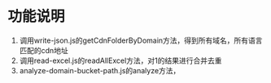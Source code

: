 # 功能说明

1. 调用write-json.js的getCdnFolderByDomain方法，得到所有域名，所有语言匹配的cdn地址
2. 调用read-excel.js的readAllExcel方法，对1的结果进行合并去重
3. analyze-domain-bucket-path.js的analyze方法，
